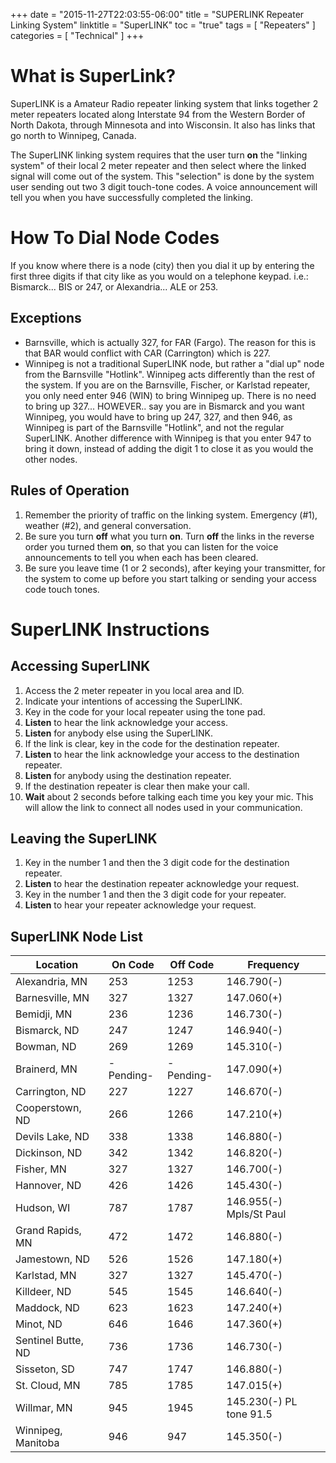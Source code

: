 +++
date = "2015-11-27T22:03:55-06:00"
title = "SUPERLINK Repeater Linking System"
linktitle = "SuperLINK"
toc = "true"
tags = [ "Repeaters" ]
categories = [ "Technical" ]
+++

# What is SuperLink?

SuperLINK is a Amateur Radio repeater linking system that links together 2
meter repeaters located along Interstate 94 from the Western Border of North
Dakota, through Minnesota and into Wisconsin. It also has links that go north
to Winnipeg, Canada.
<!--more-->
The SuperLINK linking system requires that the user turn **on** the "linking
system" of their local 2 meter repeater and then select where the linked
signal will come out of the system. This "selection" is done by the system
user sending out two 3 digit touch-tone codes. A voice announcement will tell
you when you have successfully completed the linking.

# How To Dial Node Codes

If you know where there is a node (city) then you dial it up by entering the
first three digits if that city like as you would on a telephone keypad. i.e.:
Bismarck... BIS or 247, or Alexandria... ALE or 253.

## Exceptions

* Barnsville, which is actually 327, for FAR (Fargo). The reason for this
is that BAR would conflict with CAR (Carrington) which is 227.
* Winnipeg is not a traditional SuperLINK node, but rather a "dial up"
node from the Barnsville "Hotlink". Winnipeg acts differently than the
rest of the system. If you are on the Barnsville, Fischer, or Karlstad
repeater, you only need enter 946 (WIN) to bring Winnipeg up. There
is no need to bring up 327... HOWEVER.. say you are in Bismarck and
you want Winnipeg, you would have to bring up 247, 327, and then 946,
as Winnipeg is part of the Barnsville "Hotlink", and not the regular
SuperLINK. Another difference with Winnipeg is that you enter 947 to
bring it down, instead of adding the digit 1 to close it as you would
the other nodes.

## Rules of Operation

1. Remember the priority of traffic on the linking system. Emergency (#1),
weather (#2), and general conversation.
2. Be sure you turn **off** what you turn **on**. Turn **off** the links in the reverse
order you turned them **on**, so that you can listen for the voice announcements
to tell you when each has been cleared.
3. Be sure you leave time (1 or 2 seconds), after keying your transmitter, for
the system to come up before you start talking or sending your access code
touch tones.

# SuperLINK Instructions

## Accessing SuperLINK
1. Access the 2 meter repeater in you local area and ID.
2. Indicate your intentions of accessing the SuperLINK.
3. Key in the code for your local repeater using the tone pad.
4. **Listen** to hear the link acknowledge your access.
5. **Listen** for anybody else using the SuperLINK.
6. If the link is clear, key in the code for the destination repeater.
7. **Listen** to hear the link acknowledge your access to the destination
repeater.
8. **Listen** for anybody using the destination repeater.
9. If the destination repeater is clear then make your call.
10. **Wait** about 2 seconds before talking each time you key your mic. This
will allow the link to connect all nodes used in your communication.

## Leaving the SuperLINK
1. Key in the number 1 and then the 3 digit code for the destination repeater.
2. **Listen** to hear the destination repeater acknowledge your request.
3. Key in the number 1 and then the 3 digit code for your repeater.
4. **Listen** to hear your repeater acknowledge your request.

## SuperLINK Node List

Location | On Code | Off Code | Frequency
---------|---------|----------|----------
Alexandria, MN | 253 | 1253 | 146.790(-)
Barnesville, MN | 327 | 1327 | 147.060(+)
Bemidji, MN | 236 | 1236 | 146.730(-)
Bismarck, ND | 247 | 1247 | 146.940(-)
Bowman, ND | 269 | 1269 | 145.310(-)
Brainerd, MN | -Pending- | -Pending- | 147.090(+)
Carrington, ND | 227 | 1227 | 146.670(-)
Cooperstown, ND | 266 | 1266 | 147.210(+)
Devils Lake, ND | 338 | 1338 | 146.880(-)
Dickinson, ND | 342 | 1342 | 146.820(-)
Fisher, MN | 327 | 1327 | 146.700(-)
Hannover, ND | 426 | 1426 | 145.430(-)
Hudson, WI | 787 | 1787 | 146.955(-) Mpls/St Paul
Grand Rapids, MN | 472 | 1472 | 146.880(-)
Jamestown, ND | 526 | 1526 | 147.180(+)
Karlstad, MN | 327 | 1327 | 145.470(-)
Killdeer, ND | 545 | 1545 | 146.640(-)
Maddock, ND | 623 | 1623 | 147.240(+)
Minot, ND | 646 | 1646 | 147.360(+)
Sentinel Butte, ND | 736 | 1736 | 146.730(-)
Sisseton, SD | 747 | 1747 | 146.880(-)
St. Cloud, MN | 785 | 1785 | 147.015(+)
Willmar, MN | 945 | 1945 | 145.230(-) PL tone 91.5
Winnipeg, Manitoba | 946 | 947 | 145.350(-) 

